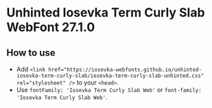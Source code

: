 # Unhinted Iosevka Term Curly Slab WebFont 27.1.0

## How to use

- Add `<link href="https://iosevka-webfonts.github.io/unhinted-iosevka-term-curly-slab/iosevka-term-curly-slab-unhinted.css" rel="stylesheet" />` to your `<head>`.
- Use `fontFamily: 'Iosevka Term Curly Slab Web'` or `font-family: 'Iosevka Term Curly Slab Web'`.
